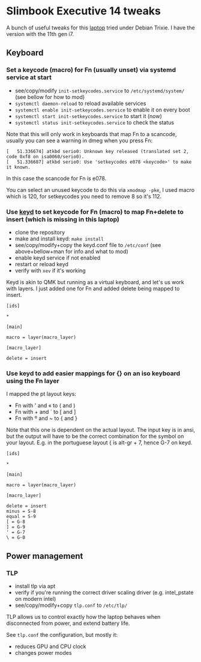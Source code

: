# Slimbook Executive 14 tweaks

A bunch of useful tweaks for this [laptop](https://slimbook.es/en/executive-en) tried under Debian Trixie. I have the version with the 11th gen i7.

## Keyboard

### Set a keycode (macro) for Fn (usually unset) via systemd service at start


- see/copy/modify `init-setkeycodes.service` to `/etc/systemd/system/` (see bellow for how to mod)
- `systemctl daemon-reload` to reload available services
- `systemctl enable init-setkeycodes.service` to enable it on every boot 
- `systemctl start init-setkeycodes.service` to start it (now)
- `systemctl status init-setkeycodes.service` to check the status

Note that this will only work in keyboards that map Fn to a scancode, usually you can see a warning in dmeg when you press Fn:
```
[   51.336674] atkbd serio0: Unknown key released (translated set 2, code 0xf8 on isa0060/serio0).
[   51.336687] atkbd serio0: Use 'setkeycodes e078 <keycode>' to make it known.
```

In this case the scancode for Fn is e078.

You can select an unused keycode to do this via `xmodmap -pke`, I used macro which is 120, for setkeycodes you need to remove 8 so it's 112.

### Use [keyd](https://github.com/rvaiya/keyd/) to set keycode for Fn (macro) to map Fn+delete to insert (which is missing in this laptop)

- clone the repository
- make and install keyd: `make install`
- see/copy/modify+copy the keyd.conf file to `/etc/conf` (see above+bellow+man for info and what to mod)
- enable keyd service if not enabled
- restart or reload keyd
- verify with `xev` if it's working

Keyd is akin to QMK but running as a virtual keyboard, and let's us work with layers. I just added one for Fn and added delete being mapped to insert.

```
[ids]

*

[main]

macro = layer(macro_layer)

[macro_layer]

delete = insert

```

### Use keyd to add easier mappings for {}[]() on an iso keyboard using the Fn layer

I mapped the pt layout keys:
 - Fn with ' and « to ( and )
 - Fn with + and ´ to [ and ]
 - Fn with º and ~ to { and }

Note that this one is dependent on the actual layout. The input key is in ansi, but the output will have to be the correct combination for the symbol on your layout.
E.g. in the portuguese layout { is alt-gr + 7, hence G-7 on keyd.

```
[ids]

*

[main]

macro = layer(macro_layer)

[macro_layer]

delete = insert
minus = S-8
equal = S-9
[ = G-8
] = G-9
' = G-7
\ = G-0

```


## Power management 

### TLP 

- install tlp via apt
- verify if you're running the correct driver scaling driver (e.g. intel_pstate on modern intel)
- see/copy/modify+copy `tlp.conf` to `/etc/tlp/`

TLP allows us to control exactly how the laptop behaves when disconnected from power, and extend battery life.

See `tlp.conf` the configuration, but mostly it:
- reduces GPU and CPU clock
- changes power modes



